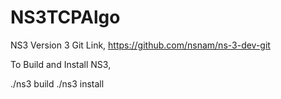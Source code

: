 # NS3TCPAlgo

NS3 Version 3 Git Link, https://github.com/nsnam/ns-3-dev-git

To Build and Install NS3,

  ./ns3 build
  ./ns3 install
